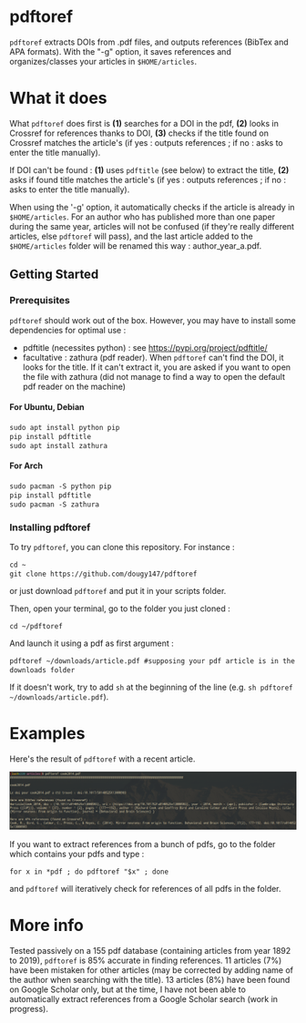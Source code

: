 # pdftoref

`pdftoref` extracts DOIs from .pdf files, and outputs references (BibTex and APA formats). With the "-g" option, it saves references and organizes/classes your articles in `$HOME/articles`.

# What it does

What `pdftoref` does first is **(1)** searches for a DOI in the pdf, **(2)** looks in Crossref for references thanks to DOI, **(3)** checks if the title found on Crossref matches the article's (if yes : outputs references ; if no : asks to enter the title manually).

If DOI can't be found : **(1)** uses `pdftitle` (see below) to extract the title, **(2)** asks if found title matches the article's (if yes : outputs references ; if no : asks to enter the title manually).

When using the '-g' option, it automatically checks if the article is already in `$HOME/articles`. For an author who has published more than one paper during the same year, articles will not be confused (if they're really different articles, else `pdftoref` will pass), and the last article added to the `$HOME/articles` folder will be renamed this way : author_year_a.pdf.

## Getting Started

### Prerequisites

`pdftoref` should work out of the box. However, you may have to install some dependencies for optimal use :

* pdftitle (necessites python) : see https://pypi.org/project/pdftitle/
* facultative : zathura (pdf reader). When `pdftoref` can't find the DOI, it looks for the title. If it can't extract it, you are asked if you want to open the file with zathura (did not manage to find a way to open the default pdf reader on the machine) <!--If it can't find the title, it prints a preview (20 first lines) in the terminal, so you can copy and paste it. -->

#### For Ubuntu, Debian

```
sudo apt install python pip
pip install pdftitle
sudo apt install zathura
```

#### For Arch

```
sudo pacman -S python pip
pip install pdftitle
sudo pacman -S zathura
```

### Installing pdftoref

To try `pdftoref`, you can clone this repository. For instance :

```
cd ~
git clone https://github.com/dougy147/pdftoref
```

or just download `pdftoref` and put it in your scripts folder.

Then, open your terminal, go to the folder you just cloned :

```
cd ~/pdftoref
```

And launch it using a pdf as first argument :

```
pdftoref ~/downloads/article.pdf #supposing your pdf article is in the downloads folder
```

If it doesn't work, try to add `sh` at the beginning of the line (e.g. `sh pdftoref ~/downloads/article.pdf`).

# Examples

Here's the result of `pdftoref` with a recent article.

![](images/example1.png)

If you want to extract references from a bunch of pdfs, go to the folder which contains your pdfs and type :

```
for x in *pdf ; do pdftoref "$x" ; done
```
and `pdftoref` will iteratively check for references of all pdfs in the folder.

# More info

Tested passively on a 155 pdf database (containing articles from year 1892 to 2019), `pdftoref` is 85% accurate in finding references. 11 articles (7%) have been mistaken for other articles (may be corrected by adding name of the author when searching with the title). 13 articles (8%) have been found on Google Scholar only, but at the time, I have not been able to automatically extract references from a Google Scholar search (work in progress).
